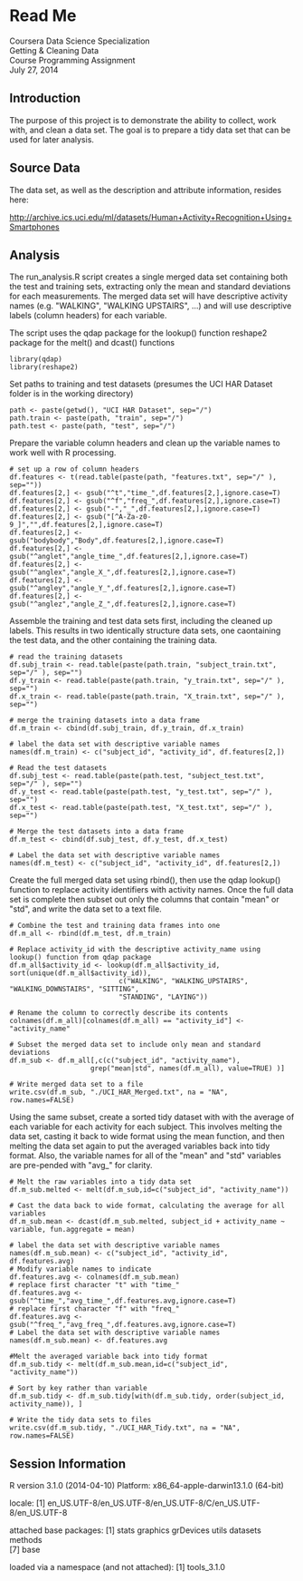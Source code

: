 Read Me
===========================================
Coursera Data Science Specialization  
Getting & Cleaning Data  
Course Programming Assignment  
July 27, 2014

Introduction
------------

The purpose of this project is to demonstrate the ability to collect, work with, and clean a data set. The goal is to prepare a tidy data set that can be used for later analysis. 

Source Data
-----------

The data set, as well as the description and attribute information, resides here:

http://archive.ics.uci.edu/ml/datasets/Human+Activity+Recognition+Using+Smartphones

Analysis
--------

The run_analysis.R script creates a single merged data set containing both the test and training sets, extracting only the mean and standard deviations for each measurements.  The merged data set will have descriptive activity names (e.g. "WALKING", "WALKING UPSTAIRS", ...) and will use descriptive labels (column headers) for each variable.

The script uses the qdap package for the lookup() function reshape2 package for the melt() and dcast() functions

```{r}
library(qdap)
library(reshape2)
```

Set paths to training and test datasets (presumes the UCI HAR Dataset folder is in the working directory)

```{r}
path <- paste(getwd(), "UCI HAR Dataset", sep="/")     
path.train <- paste(path, "train", sep="/")
path.test <- paste(path, "test", sep="/")
```

Prepare the variable column headers and clean up the variable names to work well with R processing.

```{r}
# set up a row of column headers
df.features <- t(read.table(paste(path, "features.txt", sep="/" ), sep=""))    
df.features[2,] <- gsub("^t","time_",df.features[2,],ignore.case=T)
df.features[2,] <- gsub("^f","freq_",df.features[2,],ignore.case=T)
df.features[2,] <- gsub("-","_",df.features[2,],ignore.case=T)
df.features[2,] <- gsub("[^A-Za-z0-9_]","",df.features[2,],ignore.case=T)
df.features[2,] <- gsub("bodybody","Body",df.features[2,],ignore.case=T)
df.features[2,] <- gsub("^anglet","angle_time_",df.features[2,],ignore.case=T)
df.features[2,] <- gsub("^anglex","angle_X_",df.features[2,],ignore.case=T)
df.features[2,] <- gsub("^angley","angle_Y_",df.features[2,],ignore.case=T)
df.features[2,] <- gsub("^anglez","angle_Z_",df.features[2,],ignore.case=T)
```
    
Assemble the training and test data sets first, including the cleaned up labels.  This results in two identically structure data sets, one caontaining the test data, and the other containing the training data.

```{r}
# read the training datasets
df.subj_train <- read.table(paste(path.train, "subject_train.txt", sep="/" ), sep="")
df.y_train <- read.table(paste(path.train, "y_train.txt", sep="/" ), sep="")
df.x_train <- read.table(paste(path.train, "X_train.txt", sep="/" ), sep="")

# merge the training datasets into a data frame 
df.m_train <- cbind(df.subj_train, df.y_train, df.x_train)
    
# label the data set with descriptive variable names
names(df.m_train) <- c("subject_id", "activity_id", df.features[2,])
    
# Read the test datasets
df.subj_test <- read.table(paste(path.test, "subject_test.txt", sep="/" ), sep="")
df.y_test <- read.table(paste(path.test, "y_test.txt", sep="/" ), sep="")
df.x_test <- read.table(paste(path.test, "X_test.txt", sep="/" ), sep="")
    
# Merge the test datasets into a data frame 
df.m_test <- cbind(df.subj_test, df.y_test, df.x_test)
    
# Label the data set with descriptive variable names
names(df.m_test) <- c("subject_id", "activity_id", df.features[2,])
```

Create the full merged data set using rbind(), then use the qdap lookup() function to replace activity identifiers with activity names.  Once the full data set is complete then subset out only the columns that contain "mean" or "std", and write the data set to a text file.

```{r}    
# Combine the test and training data frames into one
df.m_all <- rbind(df.m_test, df.m_train)
    
# Replace activity_id with the descriptive activity_name using lookup() function from qdap package
df.m_all$activity_id <- lookup(df.m_all$activity_id, sort(unique(df.m_all$activity_id)),
                           c("WALKING", "WALKING_UPSTAIRS", "WALKING_DOWNSTAIRS", "SITTING", 
                           "STANDING", "LAYING"))

# Rename the column to correctly describe its contents
colnames(df.m_all)[colnames(df.m_all) == "activity_id"] <- "activity_name"
     
# Subset the merged data set to include only mean and standard deviations
df.m_sub <- df.m_all[,c(c("subject_id", "activity_name"),
                    grep("mean|std", names(df.m_all), value=TRUE) )]    
    
# Write merged data set to a file
write.csv(df.m_sub, "./UCI_HAR_Merged.txt", na = "NA", row.names=FALSE)
```

Using the same subset, create a sorted tidy dataset with with the average of each variable for each activity for each subject.  This involves melting the data set, casting it back to wide format using the mean function, and then melting the data set again to put the averaged variables back into tidy format.  Also, the variable names for all of the "mean" and "std" variables are pre-pended with "avg_" for clarity.

```{r}
# Melt the raw variables into a tidy data set
df.m_sub.melted <- melt(df.m_sub,id=c("subject_id", "activity_name"))
    
# Cast the data back to wide format, calculating the average for all variables
df.m_sub.mean <- dcast(df.m_sub.melted, subject_id + activity_name ~ variable, fun.aggregate = mean)

# label the data set with descriptive variable names
names(df.m_sub.mean) <- c("subject_id", "activity_id", df.features.avg)
# Modify variable names to indicate 
df.features.avg <- colnames(df.m_sub.mean)
# replace first character "t" with "time_"
df.features.avg <- gsub("^time_","avg_time_",df.features.avg,ignore.case=T)
# replace first character "f" with "freq_"
df.features.avg <- gsub("^freq_","avg_freq_",df.features.avg,ignore.case=T)
# Label the data set with descriptive variable names
names(df.m_sub.mean) <- df.features.avg

#Melt the averaged variable back into tidy format
df.m_sub.tidy <- melt(df.m_sub.mean,id=c("subject_id", "activity_name"))

# Sort by key rather than variable  
df.m_sub.tidy <- df.m_sub.tidy[with(df.m_sub.tidy, order(subject_id, activity_name)), ]
    
# Write the tidy data sets to files
write.csv(df.m_sub.tidy, "./UCI_HAR_Tidy.txt", na = "NA", row.names=FALSE)
```

Session Information
-------------------

R version 3.1.0 (2014-04-10)
Platform: x86_64-apple-darwin13.1.0 (64-bit)

locale:
[1] en_US.UTF-8/en_US.UTF-8/en_US.UTF-8/C/en_US.UTF-8/en_US.UTF-8

attached base packages:
[1] stats     graphics  grDevices utils     datasets  methods  
[7] base     

loaded via a namespace (and not attached):
[1] tools_3.1.0